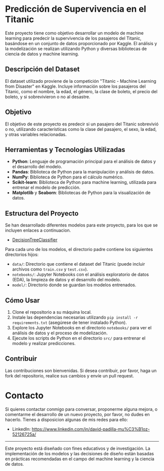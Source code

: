 # Predicción de Supervivencia en el Titanic

Este proyecto tiene como objetivo desarrollar un modelo de machine learning para predecir la supervivencia de los pasajeros del Titanic, basándose en un conjunto de datos proporcionado por Kaggle. El análisis y la modelización se realizan utilizando Python y diversas bibliotecas de ciencia de datos y machine learning.

## Descripción del Dataset

El dataset utilizado proviene de la competición "Titanic - Machine Learning from Disaster" en Kaggle. Incluye información sobre los pasajeros del Titanic, como el nombre, la edad, el género, la clase de boleto, el precio del boleto, y si sobrevivieron o no al desastre.

## Objetivo

El objetivo de este proyecto es predecir si un pasajero del Titanic sobrevivió o no, utilizando características como la clase del pasajero, el sexo, la edad, y otras variables relacionadas.

## Herramientas y Tecnologías Utilizadas

- **Python**: Lenguaje de programación principal para el análisis de datos y el desarrollo del modelo.
- **Pandas**: Biblioteca de Python para la manipulación y análisis de datos.
- **NumPy**: Biblioteca de Python para el cálculo numérico.
- **Scikit-learn**: Biblioteca de Python para machine learning, utilizada para entrenar el modelo de predicción.
- **Matplotlib** y **Seaborn**: Bibliotecas de Python para la visualización de datos.

## Estructura del Proyecto

Se han desarrollado diferentes modelos para este proyecto, para los que se incluyen enlaces a continuacion.

- [DecisionTreeClassifier](../SISTEMAS-ML/Sistemas-ML-CLASIFICACION/Decision_Tree__[Clasificación]/Titanic_MachineLearningDisaster_DecisionTreeClassifier)


Para cada uno de los modelos, el directorio padre contiene los siguientes directorios hijos:

- `data/`: Directorio que contiene el dataset del Titanic (puede incluir archivos como `train.csv` y `test.csv`).
- `notebooks/`: Jupyter Notebooks con el análisis exploratorio de datos (EDA), la limpieza de datos y el desarrollo del modelo.
- `model/`: Directorio donde se guardan los modelos entrenados.

## Cómo Usar

1. Clone el repositorio a su máquina local.
2. Instale las dependencias necesarias utilizando `pip install -r requirements.txt` (asegúrese de tener instalado Python).
3. Explore los Jupyter Notebooks en el directorio `notebooks/` para ver el análisis de datos y el proceso de modelización.
4. Ejecute los scripts de Python en el directorio `src/` para entrenar el modelo y realizar predicciones.

## Contribuir

Las contribuciones son bienvenidas. Si desea contribuir, por favor, haga un fork del repositorio, realice sus cambios y envíe un pull request.

# Contacto

Si quieres contactar conmigo para conversar, proponerme alguna mejora, o comentarme el desarrollo de un nuevo proyecto, por favor, no dudes en hacerlo. Tienes a disposicion algunas de mis redes para ello:

* LinkedIn: https://www.linkedin.com/in/david-padilla-mu%C3%B1oz-52126725a/




---

Este proyecto está diseñado con fines educativos y de investigación. La implementación de los modelos y las decisiones de diseño están basadas en prácticas recomendadas en el campo del machine learning y la ciencia de datos.
